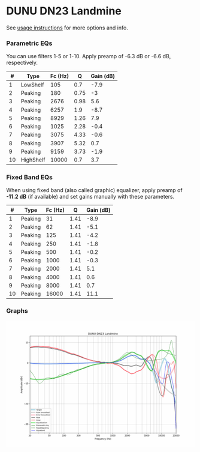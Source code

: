 # DUNU DN23 Landmine
See [usage instructions](https://github.com/jaakkopasanen/AutoEq#usage) for more options and info.

### Parametric EQs
You can use filters 1-5 or 1-10. Apply preamp of -6.3 dB or -6.6 dB, respectively.

|   # | Type      |   Fc (Hz) |    Q |   Gain (dB) |
|-----|-----------|-----------|------|-------------|
|   1 | LowShelf  |       105 | 0.7  |        -7.9 |
|   2 | Peaking   |       180 | 0.75 |        -3   |
|   3 | Peaking   |      2676 | 0.98 |         5.6 |
|   4 | Peaking   |      6257 | 1.9  |        -8.7 |
|   5 | Peaking   |      8929 | 1.26 |         7.9 |
|   6 | Peaking   |      1025 | 2.28 |        -0.4 |
|   7 | Peaking   |      3075 | 4.33 |        -0.6 |
|   8 | Peaking   |      3907 | 5.32 |         0.7 |
|   9 | Peaking   |      9159 | 3.73 |        -1.9 |
|  10 | HighShelf |     10000 | 0.7  |         3.7 |

### Fixed Band EQs
When using fixed band (also called graphic) equalizer, apply preamp of **-11.2 dB** (if available) and set gains manually with these parameters.

|   # | Type    |   Fc (Hz) |    Q |   Gain (dB) |
|-----|---------|-----------|------|-------------|
|   1 | Peaking |        31 | 1.41 |        -8.9 |
|   2 | Peaking |        62 | 1.41 |        -5.1 |
|   3 | Peaking |       125 | 1.41 |        -4.2 |
|   4 | Peaking |       250 | 1.41 |        -1.8 |
|   5 | Peaking |       500 | 1.41 |        -0.2 |
|   6 | Peaking |      1000 | 1.41 |        -0.3 |
|   7 | Peaking |      2000 | 1.41 |         5.1 |
|   8 | Peaking |      4000 | 1.41 |         0.6 |
|   9 | Peaking |      8000 | 1.41 |         0.7 |
|  10 | Peaking |     16000 | 1.41 |        11.1 |

### Graphs
![](./DUNU%20DN23%20Landmine.png)
